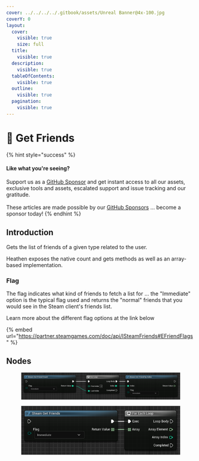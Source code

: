 ```yaml
---
cover: ../../../../.gitbook/assets/Unreal Banner@4x-100.jpg
coverY: 0
layout:
  cover:
    visible: true
    size: full
  title:
    visible: true
  description:
    visible: true
  tableOfContents:
    visible: true
  outline:
    visible: true
  pagination:
    visible: true
---
```


# 🔵 Get Friends

{% hint style="success" %}
#### Like what you're seeing?

Support us as a [GitHub Sponsor](../../../../become-a-sponsor/) and get instant access to all our assets, exclusive tools and assets, escalated support and issue tracking and our gratitude.\
\
These articles are made possible by our [GitHub Sponsors](../../../../become-a-sponsor/) ... become a sponsor today!
{% endhint %}

## Introduction

Gets the list of friends of a given type related to the user.

Heathen exposes the native count and gets methods as well as an array-based implementation.

### Flag

The flag indicates what kind of friends to fetch a list for ... the "Immediate" option is the typical flag used and returns the "normal" friends that you would see in the Steam client's friends list.

Learn more about the different flag options at the link below

{% embed url="https://partner.steamgames.com/doc/api/ISteamFriends#EFriendFlags" %}

## Nodes

<figure><img src="../../../../.gitbook/assets/image (23) (1) (1).png" alt=""><figcaption></figcaption></figure>

<figure><img src="../../../../.gitbook/assets/image (218).png" alt=""><figcaption></figcaption></figure>
